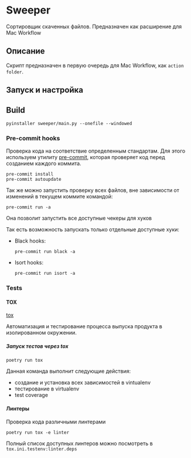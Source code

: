 # Sweeper
Сортировщик скаченных файлов. Предназначен как расширение для Mac Workflow

## Описание
Скрипт предназначен в первую очередь для Mac Workflow, как `action folder`.


## Запуск и настройка

## Build
```shell
pyinstaller sweeper/main.py --onefile --windowed
```

### Pre-commit hooks
Проверка кода на соответствие определенным стандартам.
Для этого используем утилиту [pre-commit](https://pre-commit.com),
которая проверяет код перед созданием каждого коммита.

```shell
pre-commit install
pre-commit autoupdate
```

Так же можно запустить проверку всех файлов, вне зависимости от изменений в текущем коммите командой:

```shell
pre-commit run -a
```

Она позволит запустить все доступные чекеры для хуков

Так есть возможность запускать только отдельные доступные хуки:
- Black hooks:
    ```shell
    pre-commit run black -a
    ```
- Isort hooks:
    ```shell
    pre-commit run isort -a
    ```

### Tests
#### TOX
[tox](https://tox.readthedocs.io/en/latest/)

Автоматизация и тестирование процесса выпуска продукта в изолированном окружении.

##### Запуск тестов через tox
```shell
poetry run tox
```

Данная команда выполнит следующие действия:
- создание и установка всех зависимостей в vintualenv
- тестирование в virtualenv
- test coverage


#### Линтеры
Проверка кода различными линтерами
```shell
poetry run tox -e linter
```

Полный список доступных линтеров можно посмотреть в `tox.ini.testenv:linter.deps`
